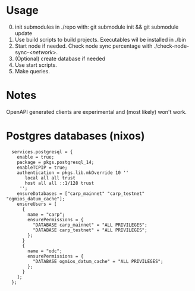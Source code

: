 # Usage

0. init submodules in ./repo with: git submodule init && git submodule update
1. Use build scripts to build projects. Executables wil be installed in ./bin
2. Start node if needed. Check node sync percentage with ./check-node-sync-<*network*>.
3. (Optional) create database if needed
4. Use start scripts. 
5. Make queries.

# Notes
OpenAPI generated clients are experimental and (most likely) won't work.

# Postgres databases (nixos)

```
  services.postgresql = {
    enable = true;
    package = pkgs.postgresql_14;
    enableTCPIP = true;
    authentication = pkgs.lib.mkOverride 10 ''
       local all all trust
       host all all ::1/128 trust
     '';
    ensureDatabases = ["carp_mainnet" "carp_testnet" "ogmios_datum_cache"];
    ensureUsers = [
      {
        name = "carp";
        ensurePermissions = {
          "DATABASE carp_mainnet" = "ALL PRIVILEGES";
          "DATABASE carp_testnet" = "ALL PRIVILEGES";
        };
      }
      {
        name = "odc";
        ensurePermissions = {
          "DATABASE ogmios_datum_cache" = "ALL PRIVILEGES";
        };
      }
    ];
  };
```
